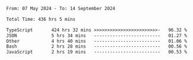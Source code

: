 
<!--START_SECTION:waka-->

```txt
From: 07 May 2024 - To: 14 September 2024

Total Time: 436 hrs 5 mins

TypeScript       424 hrs 32 mins >>>>>>>>>>>>>>>>>>>>>>>>-   96.32 %
JSON             5 hrs 34 mins   -------------------------   01.27 %
Other            4 hrs 40 mins   -------------------------   01.06 %
Bash             2 hrs 28 mins   -------------------------   00.56 %
JavaScript       2 hrs 19 mins   -------------------------   00.53 %
```

<!--END_SECTION:waka-->

<!--

### Hi there 👋
**Iam-cesar/Iam-cesar** is a ✨ _special_ ✨ repository because its `README.md` (this file) appears on your GitHub profile.

Here are some ideas to get you started:

- 🔭 I’m currently working on ...
- 🌱 I’m currently learning ...
- 👯 I’m looking to collaborate on ...
- 🤔 I’m looking for help with ...
- 💬 Ask me about ...
- 📫 How to reach me: ...
- 😄 Pronouns: ...
- ⚡ Fun fact: ...
-->
